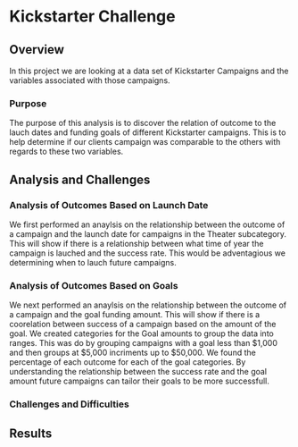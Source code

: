 # Kickstarter Challenge

## Overview

In this project we are looking at a data set of Kickstarter Campaigns and the variables associated with those campaigns.
### Purpose
The purpose of this analysis is to discover the relation of outcome to the lauch dates and funding goals of different Kickstarter campaigns.  This is to help determine if our clients campaign was comparable to the others with regards to these two variables.

## Analysis and Challenges

### Analysis of Outcomes Based on Launch Date
We first performed an anaylsis on the relationship between the outcome of a campaign and the launch date for campaigns in the Theater subcategory.  This will show if there is a relationship between what time of year the campaign is lauched and the success rate.  This would be adventagious we determining when to lauch future campaigns.
### Analysis of Outcomes Based on Goals
We next performed an anaylsis on the relationship between the outcome of a campaign and the goal funding amount.  This will show if there is a coorelation between success of a campaign based on the amount of the goal.  We created categories for the Goal amounts to group the data into ranges.  This was do by grouping campaigns with a goal less than $1,000 and then groups at $5,000 incriments up to $50,000.  We found the percentage of each outcome for each of the goal categories.  By understanding the relationship between the success rate and the goal amount future campaigns can tailor their goals to be more successfull.
### Challenges and Difficulties
 

## Results
